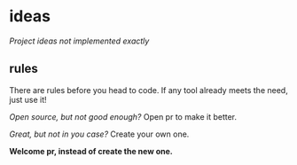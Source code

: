 # ideas
*Project ideas not implemented exactly*

## rules

There are rules before you head to code. If any tool already meets the need, just use it! 

*Open source, but not good enough?* Open pr to make it better.

*Great, but not in you case?* Create your own one.

**Welcome pr, instead of create the new one.**
